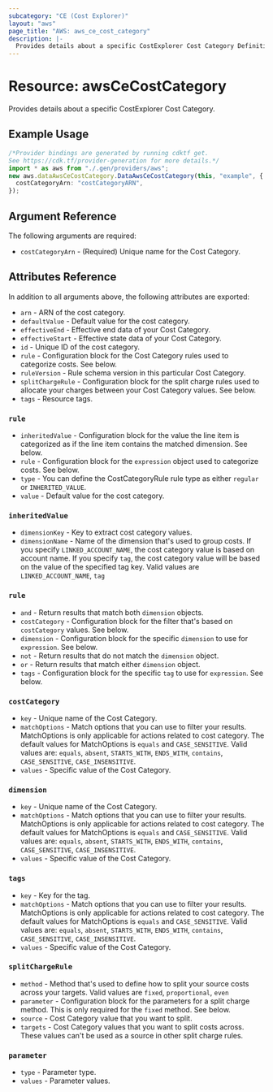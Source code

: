 ```yaml
---
subcategory: "CE (Cost Explorer)"
layout: "aws"
page_title: "AWS: aws_ce_cost_category"
description: |-
  Provides details about a specific CostExplorer Cost Category Definition
---
```


# Resource: awsCeCostCategory

Provides details about a specific CostExplorer Cost Category.

## Example Usage

```typescript
/*Provider bindings are generated by running cdktf get.
See https://cdk.tf/provider-generation for more details.*/
import * as aws from "./.gen/providers/aws";
new aws.dataAwsCeCostCategory.DataAwsCeCostCategory(this, "example", {
  costCategoryArn: "costCategoryARN",
});

```

## Argument Reference

The following arguments are required:

* `costCategoryArn` - (Required) Unique name for the Cost Category.

## Attributes Reference

In addition to all arguments above, the following attributes are exported:

* `arn` - ARN of the cost category.
* `defaultValue` - Default value for the cost category.
* `effectiveEnd` - Effective end data of your Cost Category.
* `effectiveStart` - Effective state data of your Cost Category.
* `id` - Unique ID of the cost category.
* `rule` - Configuration block for the Cost Category rules used to categorize costs. See below.
* `ruleVersion` - Rule schema version in this particular Cost Category.
* `splitChargeRule` - Configuration block for the split charge rules used to allocate your charges between your Cost Category values. See below.
* `tags` - Resource tags.

### `rule`

* `inheritedValue` - Configuration block for the value the line item is categorized as if the line item contains the matched dimension. See below.
* `rule` - Configuration block for the `expression` object used to categorize costs. See below.
* `type` - You can define the CostCategoryRule rule type as either `regular` or `INHERITED_VALUE`.
* `value` - Default value for the cost category.

### `inheritedValue`

* `dimensionKey` - Key to extract cost category values.
* `dimensionName` - Name of the dimension that's used to group costs. If you specify `LINKED_ACCOUNT_NAME`, the cost category value is based on account name. If you specify `tag`, the cost category value will be based on the value of the specified tag key. Valid values are `LINKED_ACCOUNT_NAME`, `tag`

### `rule`

* `and` - Return results that match both `dimension` objects.
* `costCategory` - Configuration block for the filter that's based on `costCategory` values. See below.
* `dimension` - Configuration block for the specific `dimension` to use for `expression`. See below.
* `not` - Return results that do not match the `dimension` object.
* `or` - Return results that match either `dimension` object.
* `tags` - Configuration block for the specific `tag` to use for `expression`. See below.

### `costCategory`

* `key` - Unique name of the Cost Category.
* `matchOptions` - Match options that you can use to filter your results. MatchOptions is only applicable for actions related to cost category. The default values for MatchOptions is `equals` and `CASE_SENSITIVE`. Valid values are: `equals`,  `absent`, `STARTS_WITH`, `ENDS_WITH`, `contains`, `CASE_SENSITIVE`, `CASE_INSENSITIVE`.
* `values` - Specific value of the Cost Category.

### `dimension`

* `key` - Unique name of the Cost Category.
* `matchOptions` - Match options that you can use to filter your results. MatchOptions is only applicable for actions related to cost category. The default values for MatchOptions is `equals` and `CASE_SENSITIVE`. Valid values are: `equals`,  `absent`, `STARTS_WITH`, `ENDS_WITH`, `contains`, `CASE_SENSITIVE`, `CASE_INSENSITIVE`.
* `values` - Specific value of the Cost Category.

### `tags`

* `key` - Key for the tag.
* `matchOptions` - Match options that you can use to filter your results. MatchOptions is only applicable for actions related to cost category. The default values for MatchOptions is `equals` and `CASE_SENSITIVE`. Valid values are: `equals`,  `absent`, `STARTS_WITH`, `ENDS_WITH`, `contains`, `CASE_SENSITIVE`, `CASE_INSENSITIVE`.
* `values` - Specific value of the Cost Category.

### `splitChargeRule`

* `method` - Method that's used to define how to split your source costs across your targets. Valid values are `fixed`, `proportional`, `even`
* `parameter` - Configuration block for the parameters for a split charge method. This is only required for the `fixed` method. See below.
* `source` - Cost Category value that you want to split.
* `targets` - Cost Category values that you want to split costs across. These values can't be used as a source in other split charge rules.

### `parameter`

* `type` - Parameter type.
* `values` - Parameter values.
